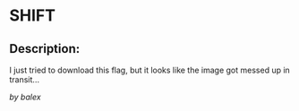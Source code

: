 
# SHIFT
## Description:
I just tried to download this flag, but it looks like the image got messed up in transit...

_by balex_

